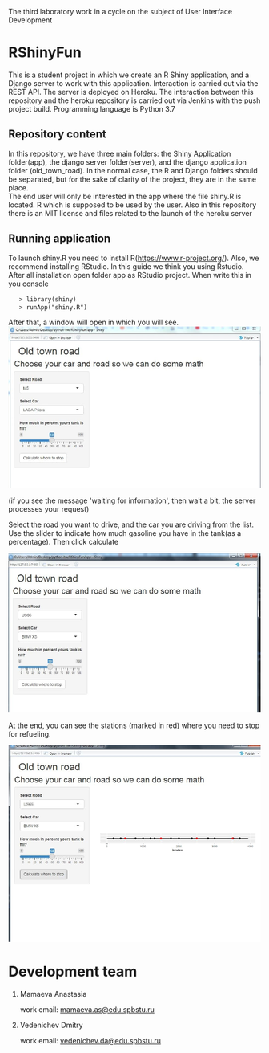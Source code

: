 The third laboratory work in a cycle on the subject of User Interface Development
# RShinyFun
This is a student project in which we create an R Shiny application, and a Django server to work with this application. Interaction is carried out via the REST API. The server is deployed on Heroku.
The interaction between this repository and the heroku repository is carried out via Jenkins with the push project build.
Programming language is Python 3.7

## Repository content
In this repository, we have three main folders: the Shiny Application folder(app), the django server folder(server), and the django application folder (old_town_road). In the normal case, the R and Django folders should be separated, but for the sake of clarity of the project, they are in the same place.   
The end user will only be interested in the app where the file shiny.R is located. R which is supposed to be used by the user. 
Also in this repository there is an MIT license and files related to the launch of the heroku server

## Running application  
To launch shiny.R you need to install R(https://www.r-project.org/).
Also, we recommend installing RStudio. In this guide we  think you using Rstudio. After all installation open folder app as RStudio project. When write this in you console
```commandline
   > library(shiny)
   > runApp("shiny.R")
```
After that, a window will open in which you will see.  
![PIC_1](https://github.com/Brightest-Sunshine/pictures-for-README-files/blob/master/pics/RShiny1.jpg)

(if you see the message 'waiting for information', then wait a bit, the server processes your request)

Select the road you want to drive, and the car you are driving from the list.
Use the slider to indicate how much gasoline you have in the tank(as a percentage).
Then click calculate

![PIC_2](https://github.com/Brightest-Sunshine/pictures-for-README-files/blob/master/pics/RShiny2.jpg)

At the end, you can see the stations (marked in red) where you need to stop for refueling.

![PIC_3](https://github.com/Brightest-Sunshine/pictures-for-README-files/blob/master/pics/RShiny3.jpg)

# Development team
1. Mamaeva Anastasia

     work email: mamaeva.as@edu.spbstu.ru
    
2. Vedenichev Dmitry

     work email: vedenichev.da@edu.spbstu.ru 
